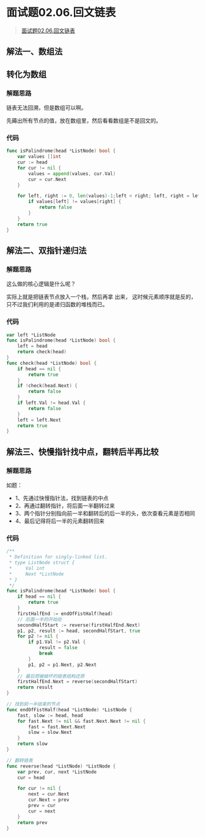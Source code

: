 # 面试题02.06.回文链表
> [面试题02.06.回文链表](https://leetcode-cn.com/problems/palindrome-linked-list-lcci/)

## 解法一、数组法
## 转化为数组
### 解题思路
链表无法回溯，但是数组可以啊。

先薅出所有节点的值，放在数组里，然后看看数组是不是回文的。
### 代码
```go
func isPalindrome(head *ListNode) bool {
    var values []int
    cur := head
    for cur != nil {
        values = append(values, cur.Val)
        cur = cur.Next
    }

    for left, right := 0, len(values)-1;left < right; left, right = left+1, right-1{
        if values[left] != values[right] {
            return false
        }
    }
    return true
}
```
## 解法二、双指针递归法
### 解题思路
这么做的核⼼逻辑是什么呢？

实际上就是把链表节点放⼊⼀个栈，然后再拿 出来，
这时候元素顺序就是反的，只不过我们利⽤的是递归函数的堆栈⽽已。
### 代码
```go
var left *ListNode
func isPalindrome(head *ListNode) bool {
	left = head
	return check(head)
}
func check(head *ListNode) bool {
	if head == nil {
		return true
	}
	if !check(head.Next) {
		return false
	}
	if left.Val != head.Val {
		return false
	}
	left = left.Next
	return true
}
```
## 解法三、快慢指针找中点，翻转后半再比较
### 解题思路
如题：
* 1、先通过快慢指针法，找到链表的中点
* 2、再通过翻转指针，将后面一半翻转过来
* 3、两个指针分别指向前一半和翻转后的后一半的头，依次查看元素是否相同
* 4、最后记得将后一半的元素翻转回来

### 代码

```go
/**
 * Definition for singly-linked list.
 * type ListNode struct {
 *     Val int
 *     Next *ListNode
 * }
 */
func isPalindrome(head *ListNode) bool {
    if head == nil {
        return true
    }
    firstHalfEnd := endOfFistHalf(head)
    // 后面一半的开始处
    secondHalfStart := reverse(firstHalfEnd.Next)
    p1, p2, result := head, secondHalfStart, true
    for p2 != nil {
        if p1.Val != p2.Val {
            result = false
            break
        }
        p1, p2 = p1.Next, p2.Next
    }
    // 最后把被破坏的链表结构还原
    firstHalfEnd.Next = reverse(secondHalfStart)
    return result
}

// 找到前一半结束的节点
func endOfFistHalf(head *ListNode) *ListNode {
    fast, slow := head, head
    for fast.Next != nil && fast.Next.Next != nil {
        fast = fast.Next.Next
        slow = slow.Next
    }
    return slow
}

// 翻转链表
func reverse(head *ListNode) *ListNode {
    var prev, cur, next *ListNode
    cur = head

    for cur != nil {
        next = cur.Next
        cur.Next = prev
        prev = cur
        cur = next
    }
    return prev
}
```

